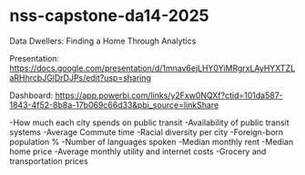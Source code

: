 # nss-capstone-da14-2025

Data Dwellers: Finding a Home Through Analytics

Presentation: 
https://docs.google.com/presentation/d/1mnav6ejLHY0YiMRgrxLAyHYXTZLaRHhrcbJGlDrDJPs/edit?usp=sharing

Dashboard:
https://app.powerbi.com/links/y2Fxw0NQXf?ctid=101da587-1843-4f52-8b8a-17b069c66d33&pbi_source=linkShare

-How much each city spends on public transit
-Availability of public transit systems
-Average Commute time
-Racial diversity per city
-Foreign-born population %
-Number of languages spoken
-Median monthly rent
-Median home price
-Average monthly utility and internet costs
-Grocery and transportation prices


